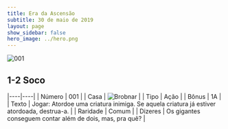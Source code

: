 ```yaml
---
title: Era da Ascensão
subtitle: 30 de maio de 2019
layout: page
show_sidebar: false
hero_image: ../hero.png
---
```


![001](https://cdn.keyforgegame.com/media/card_front/pt/435_001_CCC247PX4H2C_pt.png)

## 1-2 Soco

|----|----|
| Número | 001 |
| Casa | ![Brobnar](https://archonarcana.com/images/thumb/e/e0/Brobnar.png/22px-Brobnar.png "Brobnar") |
| Tipo | Ação |
| Bônus | 1A |
| Texto | Jogar: Atordoe uma criatura inimiga. Se aquela criatura já estiver atordoada, destrua-a. |
| Raridade | Comum |
| Dizeres | Os gigantes conseguem contar além de dois,  mas, pra quê? |
